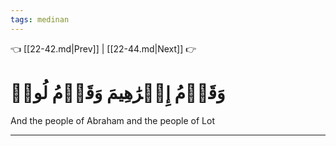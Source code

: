 ```yaml
---
tags: medinan
---
```


👈 [[22-42.md|Prev]] | [[22-44.md|Next]] 👉

# وَقَوۡمُ إِبۡرَٰهِيمَ وَقَوۡمُ لُوطٖ

And the people of Abraham and the people of Lot

---

